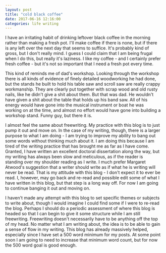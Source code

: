 ```yaml
---
layout: post
title: "cold black coffee"
date: 2017-06-16 12:16:00
categories: life writing
---
```


I have an irritating habit of drinking leftover black coffee in the morning rather than making a fresh pot. I'll make coffee if there is none, but if there is any left over the next day that seems to suffice. It's probably kind of gross, but I don't really mind. I guess I could claim that I am being frugal when I do this, but really it's laziness. I like my coffee - and I certainly prefer fresh coffee - but it's not so important that I need a fresh pot every time.

This kind of reminds me of dad's workshop. Looking through the workshop there is all kinds of evidence of finely detailed woodworking he had done, but the stands he built to hold his table saw and scroll saw are really crappy workmanship. They are clearly put together with scrap wood and old rusty nails, like he didn't give a shit about them. But that was dad. He wouldn't have given a shit about the table that holds up his band saw. All of his energy would have gone into the musical instrument or boat he was working on at the time, and almost no effort would have gone into building a workshop stand. Funny guy, but there it is.

I almost feel the same about freewriting. My practice with this blog is to just pump it out and move on. In the case of my writing, though, there is a larger purpose to what I am doing - I am trying to improve my ability to bang out some words without thinking much about it. I am doing this because I am tired of the writing practice that has brought me as far as I have come. Granted, I have written an excellent doctoral dissertation along the way, but my writing has always been slow and meticulous, as if the reader is standing over my shoulder reading as I write. I much prefer Margaret Atwood's suggestion that a writer should write as if what he is writing will never be read. That is my attitude with this blog - I don't expect it to ever be read. I, however, may go back and re-read and possible edit some of what I have written in this blog, but that step is a long way off. For now I am going to continue banging it out and moving on.

I haven't made any attempt with this blog to set specific themes or subjects to write about, though I would imagine I could find some if I were to re-read the blog. Perhaps I should do a periodic assessment of where this blog is headed so that I can begin to give it some structure while I am still freewriting. Freewriting doesn't necessarily have to be anything off the top of my head. No matter what I am writing about, the idea is to be able to gain a sense of flow in my writing. This blog has already massively helped, especially since I have set a 500 word minimum for my posts. At some point soon I am going to need to increase that minimum word count, but for now the 500 word goal is good enough.
